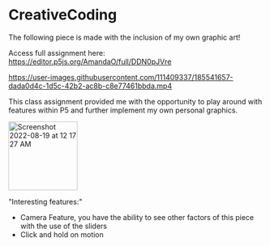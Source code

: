 # CreativeCoding
The following piece is made with the inclusion of my own graphic art!

Access full assignment here: https://editor.p5js.org/AmandaO/full/DDN0pJVre

https://user-images.githubusercontent.com/111409337/185541657-dada0d4c-1d5c-42b2-ac8b-c8e77461bbda.mp4


This class assignment provided me with the opportunity to play around with features within P5 and further implement my own personal graphics.

<img width="136" alt="Screenshot 2022-08-19 at 12 17 27 AM" src="https://user-images.githubusercontent.com/111409337/185541823-cb477504-a96a-47f8-9f1c-f3982a94826a.png">

"Interesting features:"
- Camera Feature, you have the ability to see other factors of this piece with the use of the sliders
- Click and hold on motion

